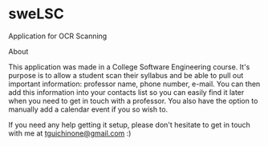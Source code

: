 # sweLSC
Application for OCR Scanning

About

This application was made in a College Software Engineering course.  It's purpose is to allow a student scan their syllabus and be able to pull out important information:  professor name, phone number, e-mail.  You can then add this information into your contacts list so you can easily find it later when you need to get in touch with a professor.  You also have the option to manually add a calendar event  if you so wish to. 
 
If you need any help getting it setup, please don't hesitate to get in touch with me at tguichinone@gmail.com :)
